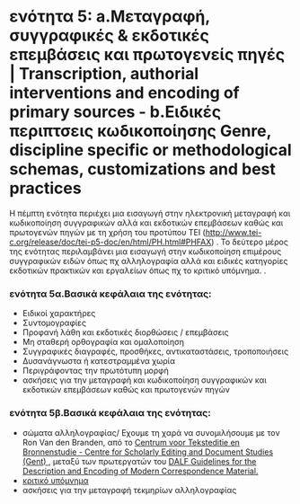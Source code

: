 <h1>ενότητα 5: a.Μεταγραφή, συγγραφικές & εκδοτικές επεμβάσεις και πρωτογενείς πηγές | Transcription, authorial interventions and encoding of primary sources - b.Ειδικές περιπτσεις κωδικοποίησης Genre, discipline specific or methodological schemas, customizations and best practices </h1>

Η πέμπτη ενότητα περιέχει μια εισαγωγή στην ηλεκτρονική μεταγραφή και κωδικοποίηση συγγραφικών αλλά και εκδοτικών επεμβάσεων καθώς και πρωτογενών πηγών με τη χρήση του προτύπου ΤΕΙ (http://www.tei-c.org/release/doc/tei-p5-doc/en/html/PH.html#PHFAX) . Το δεύτερο μέρος της ενότητας περιλαμβάνει μια εισαγωγή στην κωδικοποίηση επιμέρους συγγραφικών ειδών όπως πχ αλληλογραφία αλλά και ειδικές κατηγορίες εκδοτικών πρακτικών και εργαλείων όπως πχ το κριτικό υπόμνημα. </lb>.

 <h3>ενότητα 5α.Βασικά κεφάλαια της ενότητας:</h3>
<ul>
<li>Ειδικοί χαρακτήρες  </li>
<li>Συντομογραφίες </li>
 <li>Προφανή λάθη και εκδοτικές διορθώσεις / επεμβάσεις  </li>
 <li>Μη σταθερή ορθογραφία και ομαλοποίηση  </li>
 <li>Συγγραφικές διαγραφές, προσθήκες, αντικαταστάσεις, τροποποιήσεις </li>
<li>Δυσανάγνωστα ή  κατεστραμμένα χωρία </li>
<li>Περιγράφοντας την πρωτότυπη μορφή </li>
<li> ασκήσεις για την μεταγραφή και κωδικοποίηση συγγραφικών και εκδοτικών επεμβάσεων καθώς και πρωτογενών πηγών </li>
</ul>

<h3>ενότητα 5β.Βασικά κεφάλαια της ενότητας:</h3>
<ul>
<li>σώματα αλληλογραφίας/ Εχουμε τη χαρά να συνομιλήσουμε με τον Ron Van den Branden, από  το <a href="ctb.kantl.be/">Centrum voor Teksteditie en Bronnenstudie - Centre for Scholarly Editing and Document Studies (Gent) </a> , μεταξύ των πρωτεργατών του <a href="http://ctb.kantl.be/project/dalf/dalfdoc/index.html">DALF Guidelines for the Description and Encoding of Modern Correspondence Material.</a></li>
<li><a href="http://www.tei-c.org/release/doc/tei-p5-doc/en/html/TC.html"> κριτικό υπόμνημα</a></li>
<li> ασκήσεις για την μεταγραφή τεκμηρίων αλληλογραφίας </li>
</ul>

